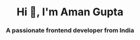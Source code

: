 <h1 align="center">Hi 👋, I'm Aman Gupta</h1>
<h3 align="center">A passionate frontend developer from India</h3>

